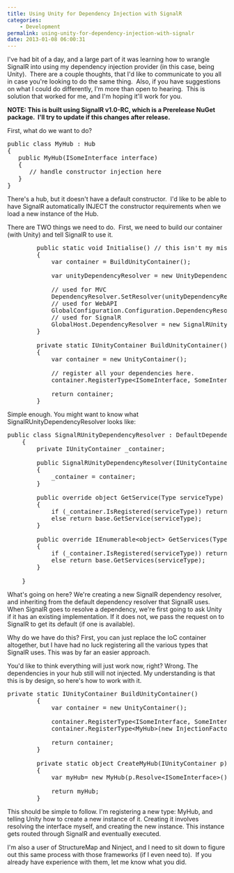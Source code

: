 ```yaml
---
title: Using Unity for Dependency Injection with SignalR
categories:
    - Development
permalink: using-unity-for-dependency-injection-with-signalr
date: 2013-01-08 06:00:31
---
```


I've had bit of a day, and a large part of it was learning how to wrangle SignalR into using my dependency injection provider (in this case, being Unity).  There are a couple thoughts, that I'd like to communicate to you all in case you're looking to do the same thing.  Also, if you have suggestions on what I could do differently, I'm more than open to hearing.  This is solution that worked for me, and I'm hoping it'll work for you.

<strong>NOTE: This is built using SignalR v1.0-RC, which is a Prerelease NuGet package.  I'll try to update if this changes after release.</strong>

First, what do we want to do?
<pre lang="csharp">public class MyHub : Hub
{
   public MyHub(ISomeInterface interface)
   {
      // handle constructor injection here
   }
}</pre>
There's a hub, but it doesn't have a default constructor.  I'd like to be able to have SignalR automatically INJECT the constructor requirements when we load a new instance of the Hub.

There are TWO things we need to do.  First, we need to build our container (with Unity) and tell SignalR to use it.
<pre lang="csharp">        public static void Initialise() // this isn't my misspelling, it's in the Unity.MVC NuGet package.
        {
            var container = BuildUnityContainer();

            var unityDependencyResolver = new UnityDependencyResolver(container);

            // used for MVC
            DependencyResolver.SetResolver(unityDependencyResolver);
            // used for WebAPI
            GlobalConfiguration.Configuration.DependencyResolver = new Unity.WebApi.UnityDependencyResolver(container);
            // used for SignalR
            GlobalHost.DependencyResolver = new SignalRUnityDependencyResolver(container);
        }

        private static IUnityContainer BuildUnityContainer()
        {
            var container = new UnityContainer();

            // register all your dependencies here.
            container.RegisterType&lt;ISomeInterface, SomeInterface&gt;();

            return container;
        }</pre>
Simple enough. You might want to know what SignalRUnityDependencyResolver looks like:
<pre lang="csharp">public class SignalRUnityDependencyResolver : DefaultDependencyResolver
    {
        private IUnityContainer _container;

        public SignalRUnityDependencyResolver(IUnityContainer container)
        {
            _container = container;
        }

        public override object GetService(Type serviceType)
        {
            if (_container.IsRegistered(serviceType)) return _container.Resolve(serviceType);
            else return base.GetService(serviceType);
        }

        public override IEnumerable&lt;object&gt; GetServices(Type serviceType)
        {
            if (_container.IsRegistered(serviceType)) return _container.ResolveAll(serviceType);
            else return base.GetServices(serviceType);
        }

    }</pre>
What's going on here? We're creating a new SignalR dependency resolver, and inheriting from the default dependency resolver that SignalR uses. When SignalR goes to resolve a dependency, we're first going to ask Unity if it has an existing implementation. If it does not, we pass the request on to SignalR to get its default (if one is available).

Why do we have do this? First, you can just replace the IoC container altogether, but I have had no luck registering all the various types that SignalR uses. This was by far an easier approach.

You'd like to think everything will just work now, right? Wrong. The dependencies in your hub still will not injected. My understanding is that this is by design, so here's how to work with it.
<pre lang="csharp" class="crayon-selected">private static IUnityContainer BuildUnityContainer()
        {
            var container = new UnityContainer();

            container.RegisterType&lt;ISomeInterface, SomeInterface&gt;();
            container.RegisterType&lt;MyHub&gt;(new InjectionFactory(CreateMyHub));

            return container;
        }

        private static object CreateMyHub(IUnityContainer p)
        {
            var myHub= new MyHub(p.Resolve&lt;ISomeInterface&gt;());

            return myHub;
        }</pre>
This should be simple to follow. I'm registering a new type: MyHub, and telling Unity how to create a new instance of it. Creating it involves resolving the interface myself, and creating the new instance. This instance gets routed through SignalR and eventually executed.

I'm also a user of StructureMap and Ninject, and I need to sit down to figure out this same process with those frameworks (if I even need to).  If you already have experience with them, let me know what you did.